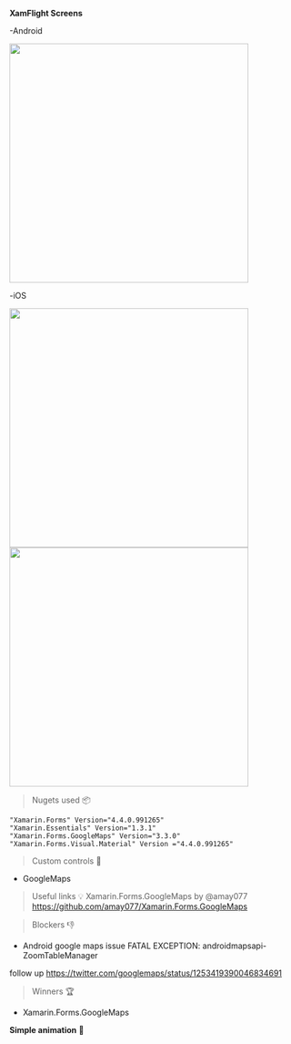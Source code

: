 **XamFlight Screens**

-Android

  <img src="https://i.imgur.com/6BVeOCd.png" width="420">

-iOS

 <img src="https://i.imgur.com/UrZVNR4.png" width="420">
 <img src="https://i.imgur.com/SSk1twU.png" width="420">


                                                                                                             
                                                                                                             
> Nugets used 📦

    "Xamarin.Forms" Version="4.4.0.991265" 
    "Xamarin.Essentials" Version="1.3.1" 
    "Xamarin.Forms.GoogleMaps" Version="3.3.0" 
    "Xamarin.Forms.Visual.Material" Version ="4.4.0.991265"


> Custom controls 🔧

- GoogleMaps


> Useful links 💡
Xamarin.Forms.GoogleMaps by @amay077
https://github.com/amay077/Xamarin.Forms.GoogleMaps

> Blockers 👎
- Android google maps issue
FATAL EXCEPTION: androidmapsapi-ZoomTableManager

follow up
https://twitter.com/googlemaps/status/1253419390046834691

> Winners 🏆 
- Xamarin.Forms.GoogleMaps


**Simple animation** 🎉


